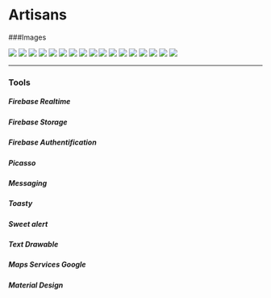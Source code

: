 
# Artisans


###Images

![](https://github.com/berhab-zakarya/artisans/Screenshoots/1.png)
![](https://github.com/berhab-zakarya/artisans/Screenshoots/2.png)
![](https://github.com/berhab-zakarya/artisans/Screenshoots/3.png)
![](https://github.com/berhab-zakarya/artisans/Screenshoots/4.png)
![](https://github.com/berhab-zakarya/artisans/Screenshoots/5.png)
![](https://github.com/berhab-zakarya/artisans/Screenshoots/6.png)
![](https://github.com/berhab-zakarya/artisans/Screenshoots/7.png)
![](https://github.com/berhab-zakarya/artisans/Screenshoots/8.png)
![](https://github.com/berhab-zakarya/artisans/Screenshoots/9.png)
![](https://github.com/berhab-zakarya/artisans/Screenshoots/10.png)
![](https://github.com/berhab-zakarya/artisans/Screenshoots/11.png)
![](https://github.com/berhab-zakarya/artisans/Screenshoots/12.png)
![](https://github.com/berhab-zakarya/artisans/Screenshoots/13.png)
![](https://github.com/berhab-zakarya/artisans/Screenshoots/14.png)
![](https://github.com/berhab-zakarya/artisans/Screenshoots/15.png)
![](https://github.com/berhab-zakarya/artisans/Screenshoots/16.png)
![](https://github.com/berhab-zakarya/artisans/Screenshoots/17.png)

                
----

### Tools
##### Firebase Realtime
##### Firebase Storage
##### Firebase Authentification
##### Picasso
##### Messaging
##### Toasty
##### Sweet alert
##### Text Drawable
##### Maps Services Google
##### Material Design
